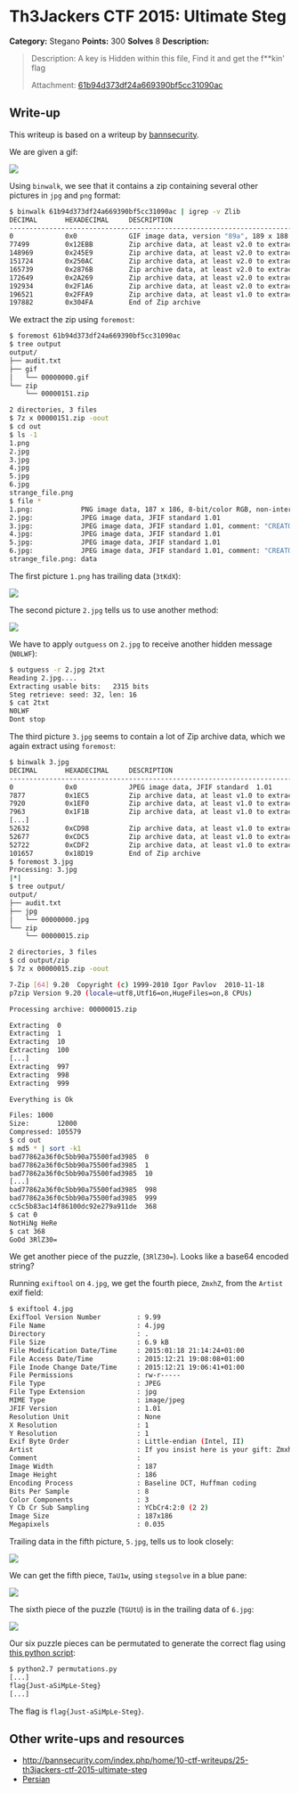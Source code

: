 # Th3Jackers CTF 2015: Ultimate Steg

**Category:** Stegano
**Points:** 300
**Solves** 8
**Description:**

> Description: A key is Hidden within this file, Find it and get the f\*\*kin' flag
>
> Attachment: [61b94d373df24a669390bf5cc31090ac](61b94d373df24a669390bf5cc31090ac)

## Write-up

This writeup is based on a writeup by [bannsecurity](http://bannsecurity.com/index.php/home/10-ctf-writeups/25-th3jackers-ctf-2015-ultimate-steg).

We are given a gif:

![](61b94d373df24a669390bf5cc31090ac)

Using `binwalk`, we see that it contains a zip containing several other pictures in `jpg` and `png` format:

```bash
$ binwalk 61b94d373df24a669390bf5cc31090ac | igrep -v Zlib
DECIMAL       HEXADECIMAL     DESCRIPTION
--------------------------------------------------------------------------------
0             0x0             GIF image data, version "89a", 189 x 188
77499         0x12EBB         Zip archive data, at least v2.0 to extract, compressed size: 71435,  uncompressed size: 71543, name: "1.png"
148969        0x245E9         Zip archive data, at least v2.0 to extract, compressed size: 2720,  uncompressed size: 2880, name: "2.jpg"
151724        0x250AC         Zip archive data, at least v2.0 to extract, compressed size: 13980,  uncompressed size: 101684, name: "3.jpg"
165739        0x2876B         Zip archive data, at least v2.0 to extract, compressed size: 6875,  uncompressed size: 7019, name: "4.jpg"
172649        0x2A269         Zip archive data, at least v2.0 to extract, compressed size: 20250,  uncompressed size: 21072, name: "5.jpg"
192934        0x2F1A6         Zip archive data, at least v2.0 to extract, compressed size: 3552,  uncompressed size: 3693, name: "6.jpg"
196521        0x2FFA9         Zip archive data, at least v1.0 to extract, compressed size: 947,  uncompressed size: 947, name: "strange_file.png"
197882        0x304FA         End of Zip archive
```

We extract the zip using `foremost`:

```bash
$ foremost 61b94d373df24a669390bf5cc31090ac
$ tree output
output/
├── audit.txt
├── gif
│   └── 00000000.gif
└── zip
    └── 00000151.zip

2 directories, 3 files
$ 7z x 00000151.zip -oout
$ cd out
$ ls -1
1.png
2.jpg
3.jpg
4.jpg
5.jpg
6.jpg
strange_file.png
$ file *
1.png:            PNG image data, 187 x 186, 8-bit/color RGB, non-interlaced
2.jpg:            JPEG image data, JFIF standard 1.01
3.jpg:            JPEG image data, JFIF standard 1.01, comment: "CREATOR: gd-jpeg v1.0 (using IJ"
4.jpg:            JPEG image data, JFIF standard 1.01
5.jpg:            JPEG image data, JFIF standard 1.01
6.jpg:            JPEG image data, JFIF standard 1.01, comment: "CREATOR: gd-jpeg v1.0 (using IJ"
strange_file.png: data
```

The first picture `1.png` has trailing data (`3tKdX`):

![](./trailing.png)

The second picture `2.jpg` tells us to use another method:

![](./trailing2.png)

We have to apply `outguess` on `2.jpg` to receive another hidden message (`N0LWF`):

```bash
$ outguess -r 2.jpg 2txt
Reading 2.jpg....
Extracting usable bits:   2315 bits
Steg retrieve: seed: 32, len: 16
$ cat 2txt
N0LWF
Dont stop
```

The third picture `3.jpg` seems to contain a lot of Zip archive data, which we again extract using `foremost`:

```bash
$ binwalk 3.jpg
DECIMAL       HEXADECIMAL     DESCRIPTION
--------------------------------------------------------------------------------
0             0x0             JPEG image data, JFIF standard  1.01
7877          0x1EC5          Zip archive data, at least v1.0 to extract, compressed size: 12,  uncompressed size: 12, name: "0"
7920          0x1EF0          Zip archive data, at least v1.0 to extract, compressed size: 12,  uncompressed size: 12, name: "1"
7963          0x1F1B          Zip archive data, at least v1.0 to extract, compressed size: 12,  uncompressed size: 12, name: "10"
[...]
52632         0xCD98          Zip archive data, at least v1.0 to extract, compressed size: 12,  uncompressed size: 12, name: "997"
52677         0xCDC5          Zip archive data, at least v1.0 to extract, compressed size: 12,  uncompressed size: 12, name: "998"
52722         0xCDF2          Zip archive data, at least v1.0 to extract, compressed size: 12,  uncompressed size: 12, name: "999"
101657        0x18D19         End of Zip archive
$ foremost 3.jpg
Processing: 3.jpg
|*|
$ tree output/
output/
├── audit.txt
├── jpg
│   └── 00000000.jpg
└── zip
    └── 00000015.zip

2 directories, 3 files
$ cd output/zip
$ 7z x 00000015.zip -oout

7-Zip [64] 9.20  Copyright (c) 1999-2010 Igor Pavlov  2010-11-18
p7zip Version 9.20 (locale=utf8,Utf16=on,HugeFiles=on,8 CPUs)

Processing archive: 00000015.zip

Extracting  0
Extracting  1
Extracting  10
Extracting  100
[...]
Extracting  997
Extracting  998
Extracting  999

Everything is Ok

Files: 1000
Size:       12000
Compressed: 105579
$ cd out
$ md5 * | sort -k1
bad77862a36f0c5bb90a75500fad3985  0
bad77862a36f0c5bb90a75500fad3985  1
bad77862a36f0c5bb90a75500fad3985  10
[...]
bad77862a36f0c5bb90a75500fad3985  998
bad77862a36f0c5bb90a75500fad3985  999
cc5c5b83ac14f86100dc92e279a911de  368
$ cat 0
NotHiNg HeRe
$ cat 368
GoOd 3RlZ30=
```

We get another piece of the puzzle, (`3RlZ30=`). Looks like a base64 encoded string?

Running `exiftool` on `4.jpg`, we get the fourth piece, `ZmxhZ`, from the `Artist` exif field:

```bash
$ exiftool 4.jpg
ExifTool Version Number         : 9.99
File Name                       : 4.jpg
Directory                       : .
File Size                       : 6.9 kB
File Modification Date/Time     : 2015:01:18 21:14:24+01:00
File Access Date/Time           : 2015:12:21 19:08:08+01:00
File Inode Change Date/Time     : 2015:12:21 19:06:41+01:00
File Permissions                : rw-r-----
File Type                       : JPEG
File Type Extension             : jpg
MIME Type                       : image/jpeg
JFIF Version                    : 1.01
Resolution Unit                 : None
X Resolution                    : 1
Y Resolution                    : 1
Exif Byte Order                 : Little-endian (Intel, II)
Artist                          : If you insist here is your gift: ZmxhZ
Comment                         : 
Image Width                     : 187
Image Height                    : 186
Encoding Process                : Baseline DCT, Huffman coding
Bits Per Sample                 : 8
Color Components                : 3
Y Cb Cr Sub Sampling            : YCbCr4:2:0 (2 2)
Image Size                      : 187x186
Megapixels                      : 0.035
```

Trailing data in the fifth picture, `5.jpg`, tells us to look closely:

![](./trailing5.png)

We can get the fifth piece, `TaU1w`, using `stegsolve` in a blue pane:

![](./solved.png)

The sixth piece of the puzzle (`TGUtU`) is in the trailing data of `6.jpg`:

![](./trailing6.png)

Our six puzzle pieces can be permutated to generate the correct flag using [this python script](./permutations.py):

```bash
$ python2.7 permutations.py
[...]
flag{Just-aSiMpLe-Steg}
[...]
```

The flag is `flag{Just-aSiMpLe-Steg}`.
## Other write-ups and resources

* <http://bannsecurity.com/index.php/home/10-ctf-writeups/25-th3jackers-ctf-2015-ultimate-steg>
* [Persian](http://nevermore.blog.ir/post/th3jackers-2015-CTF-writeup)
